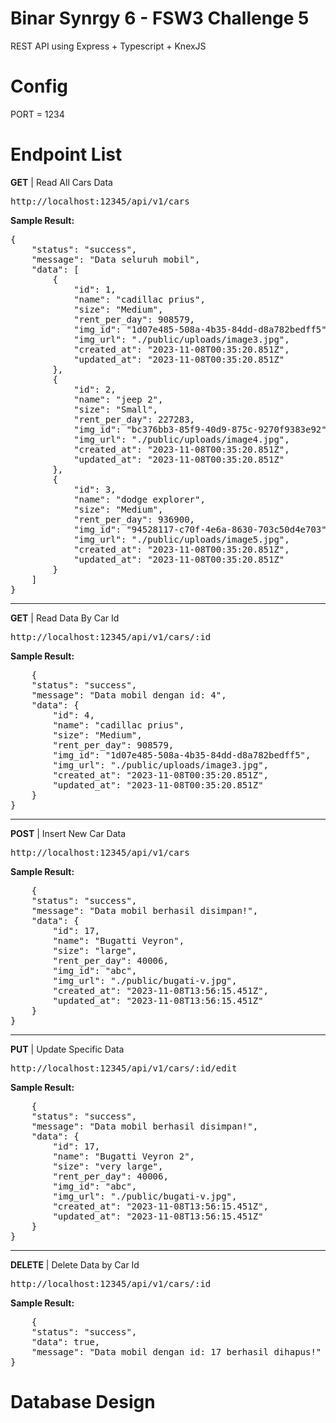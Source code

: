 # Binar Synrgy 6 - FSW3 Challenge 5 
REST API using Express + Typescript + KnexJS

# Config
PORT = 1234
# Endpoint List
<b>GET</b> | Read All Cars Data <br>
<pre>http://localhost:12345/api/v1/cars </pre>
<b>Sample Result: </b><br>
<pre>
{
    "status": "success",
    "message": "Data seluruh mobil",
    "data": [
        {
            "id": 1,
            "name": "cadillac prius",
            "size": "Medium",
            "rent_per_day": 908579,
            "img_id": "1d07e485-508a-4b35-84dd-d8a782bedff5",
            "img_url": "./public/uploads/image3.jpg",
            "created_at": "2023-11-08T00:35:20.851Z",
            "updated_at": "2023-11-08T00:35:20.851Z"
        },
        {
            "id": 2,
            "name": "jeep 2",
            "size": "Small",
            "rent_per_day": 227283,
            "img_id": "bc376bb3-85f9-40d9-875c-9270f9383e92",
            "img_url": "./public/uploads/image4.jpg",
            "created_at": "2023-11-08T00:35:20.851Z",
            "updated_at": "2023-11-08T00:35:20.851Z"
        },
        {
            "id": 3,
            "name": "dodge explorer",
            "size": "Medium",
            "rent_per_day": 936900,
            "img_id": "94528117-c70f-4e6a-8630-703c50d4e703",
            "img_url": "./public/uploads/image5.jpg",
            "created_at": "2023-11-08T00:35:20.851Z",
            "updated_at": "2023-11-08T00:35:20.851Z"
        }
    ]
}  
</pre>
<hr>
<b>GET</b> | Read Data By Car Id
<pre>http://localhost:12345/api/v1/cars/:id</pre>
<b>Sample Result: </b><br>
<pre>
    {
    "status": "success",
    "message": "Data mobil dengan id: 4",
    "data": {
        "id": 4,
        "name": "cadillac prius",
        "size": "Medium",
        "rent_per_day": 908579,
        "img_id": "1d07e485-508a-4b35-84dd-d8a782bedff5",
        "img_url": "./public/uploads/image3.jpg",
        "created_at": "2023-11-08T00:35:20.851Z",
        "updated_at": "2023-11-08T00:35:20.851Z"
    }
}
</pre>
<hr>
<b>POST</b> | Insert New Car Data
<pre>http://localhost:12345/api/v1/cars</pre>
<b>Sample Result: </b><br>
<pre>
    {
    "status": "success",
    "message": "Data mobil berhasil disimpan!",
    "data": {
        "id": 17,
        "name": "Bugatti Veyron",
        "size": "large",
        "rent_per_day": 40006,
        "img_id": "abc",
        "img_url": "./public/bugati-v.jpg",
        "created_at": "2023-11-08T13:56:15.451Z",
        "updated_at": "2023-11-08T13:56:15.451Z"
    }
}
</pre>
<hr>
<b>PUT</b> | Update Specific Data
<pre>http://localhost:12345/api/v1/cars/:id/edit</pre>
<b>Sample Result: </b><br>
<pre>
    {
    "status": "success",
    "message": "Data mobil berhasil disimpan!",
    "data": {
        "id": 17,
        "name": "Bugatti Veyron 2",
        "size": "very large",
        "rent_per_day": 40006,
        "img_id": "abc",
        "img_url": "./public/bugati-v.jpg",
        "created_at": "2023-11-08T13:56:15.451Z",
        "updated_at": "2023-11-08T13:56:15.451Z"
    }
}
</pre>
<hr>
<b>DELETE</b> | Delete Data by Car Id
<pre>http://localhost:12345/api/v1/cars/:id</pre>
<b>Sample Result: </b><br>
<pre>
    {
    "status": "success",
    "data": true,
    "message": "Data mobil dengan id: 17 berhasil dihapus!"
}
</pre>

# Database Design
